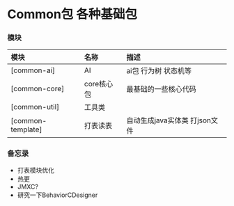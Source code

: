 # Common包 各种基础包

### 模块

| 模块                | 名称      | 描述                   |  
|:------------------|:--------|:---------------------|
| [common-ai]       | AI      | ai包 行为树 状态机等         |
| [common-core]     | core核心包 | 最基础的一些核心代码           |
| [common-util]     | 工具类     |                      |
| [common-template] | 打表读表    | 自动生成java实体类 打json文件  |


### 备忘录
* 打表模块优化
* 热更
* JMXC?
* 研究一下BehaviorCDesigner

